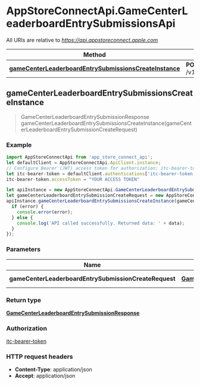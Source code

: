 # AppStoreConnectApi.GameCenterLeaderboardEntrySubmissionsApi

All URIs are relative to *https://api.appstoreconnect.apple.com*

Method | HTTP request | Description
------------- | ------------- | -------------
[**gameCenterLeaderboardEntrySubmissionsCreateInstance**](GameCenterLeaderboardEntrySubmissionsApi.md#gameCenterLeaderboardEntrySubmissionsCreateInstance) | **POST** /v1/gameCenterLeaderboardEntrySubmissions | 



## gameCenterLeaderboardEntrySubmissionsCreateInstance

> GameCenterLeaderboardEntrySubmissionResponse gameCenterLeaderboardEntrySubmissionsCreateInstance(gameCenterLeaderboardEntrySubmissionCreateRequest)



### Example

```javascript
import AppStoreConnectApi from 'app_store_connect_api';
let defaultClient = AppStoreConnectApi.ApiClient.instance;
// Configure Bearer (JWT) access token for authorization: itc-bearer-token
let itc-bearer-token = defaultClient.authentications['itc-bearer-token'];
itc-bearer-token.accessToken = "YOUR ACCESS TOKEN"

let apiInstance = new AppStoreConnectApi.GameCenterLeaderboardEntrySubmissionsApi();
let gameCenterLeaderboardEntrySubmissionCreateRequest = new AppStoreConnectApi.GameCenterLeaderboardEntrySubmissionCreateRequest(); // GameCenterLeaderboardEntrySubmissionCreateRequest | GameCenterLeaderboardEntrySubmission representation
apiInstance.gameCenterLeaderboardEntrySubmissionsCreateInstance(gameCenterLeaderboardEntrySubmissionCreateRequest, (error, data, response) => {
  if (error) {
    console.error(error);
  } else {
    console.log('API called successfully. Returned data: ' + data);
  }
});
```

### Parameters


Name | Type | Description  | Notes
------------- | ------------- | ------------- | -------------
 **gameCenterLeaderboardEntrySubmissionCreateRequest** | [**GameCenterLeaderboardEntrySubmissionCreateRequest**](GameCenterLeaderboardEntrySubmissionCreateRequest.md)| GameCenterLeaderboardEntrySubmission representation | 

### Return type

[**GameCenterLeaderboardEntrySubmissionResponse**](GameCenterLeaderboardEntrySubmissionResponse.md)

### Authorization

[itc-bearer-token](../README.md#itc-bearer-token)

### HTTP request headers

- **Content-Type**: application/json
- **Accept**: application/json

